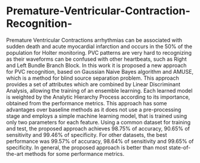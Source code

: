 # Premature-Ventricular-Contraction-Recognition-
Premature Ventricular Contractions arrhythmias can be associated with sudden death and acute myocardial infarction and occurs in the 50% of the population for Holter monitoring. PVC patterns are very hard to recognizing as their waveforms can be confused with other heartbeats, such as Right and Left Bundle Branch Block. In this work it is proposed a new approach for PVC recognition, based on Gaussian Naive Bayes algorithm and AMUSE, which is a method for blind source separation problem. This approach provides a set of attributes which are combined by Linear Discriminant Analysis, allowing the training of an ensemble learning. Each learned model is weighted by the Analytic Hierarchy Process according to its importance, obtained from the performance metrics. This approach has some advantages over baseline methods as it does not use a pre-processing stage and employs a simple machine learning model, that is trained using only two parameters for each feature. Using a common dataset for training and test, the proposed approach achieves 98.75% of accuracy, 90.65% of sensitivity and 99.46% of specificity. For other datasets, the best performance was 99.57% of accuracy, 98.64% of sensitivity and 99.65% of specificity. In general, the proposed approach is better than most state-of-the-art methods for some performance metrics.
